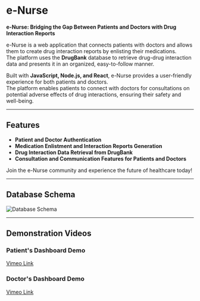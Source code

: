 # e-Nurse  

**e-Nurse: Bridging the Gap Between Patients and Doctors with Drug Interaction Reports**  

e-Nurse is a web application that connects patients with doctors and allows them to create drug interaction reports by enlisting their medications.  
The platform uses the **DrugBank** database to retrieve drug-drug interaction data and presents it in an organized, easy-to-follow manner.  

Built with **JavaScript, Node.js, and React**, e-Nurse provides a user-friendly experience for both patients and doctors.  
The platform enables patients to connect with doctors for consultations on potential adverse effects of drug interactions, ensuring their safety and well-being.  

---

## Features  

- **Patient and Doctor Authentication**  
- **Medication Enlistment and Interaction Reports Generation**  
- **Drug Interaction Data Retrieval from DrugBank**  
- **Consultation and Communication Features for Patients and Doctors**  

Join the e-Nurse community and experience the future of healthcare today!  

---

## Database Schema  

![Database Schema](https://github.com/user-attachments/assets/3a898369-a38d-4720-ad2c-a6c9b95a2b6c)  

---

## Demonstration Videos  

### Patient's Dashboard Demo  
[Vimeo Link](https://vimeo.com/802020334/615b8803b9?embedded=true&source=vimeo_logo&owner=110028044)  

### Doctor's Dashboard Demo  
[Vimeo Link](https://vimeo.com/802035175/f938ca2a6a?embedded=true&source=vimeo_logo&owner=110028044)  
